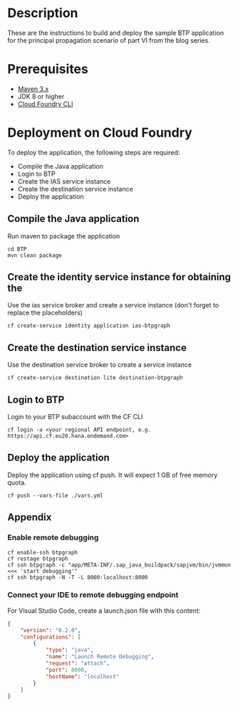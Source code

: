 # Description
These are the instructions to build and deploy the sample BTP application for the principal propagation scenario of part VI from the blog series.

# Prerequisites
- [Maven 3.x](http://maven.apache.org/download.cgi)
- JDK 8 or higher
- [Cloud Foundry CLI](https://github.com/cloudfoundry/cli)

# Deployment on Cloud Foundry
To deploy the application, the following steps are required:
- Compile the Java application
- Login to BTP
- Create the IAS service instance
- Create the destination service instance
- Deploy the application 

## Compile the Java application
Run maven to package the application
```shell
cd BTP
mvn clean package
```

## Create the identity service instance for obtaining the 
Use the ias service broker and create a service instance (don't forget to replace the placeholders)
```shell
cf create-service identity application ias-btpgraph
```

## Create the destination service instance
Use the destination service broker to create a service instance
```shell
cf create-service destination lite destination-btpgraph
```
## Login to BTP
Login to your BTP subaccount with the CF CLI
```shell
cf login -a <your regional API endpoint, e.g. https://api.cf.eu20.hana.ondemand.com>
```

## Deploy the application
Deploy the application using cf push. It will expect 1 GB of free memory quota.

```shell
cf push --vars-file ./vars.yml
```

## Appendix
### Enable remote debugging
```shell
cf enable-ssh btpgraph
cf restage btpgraph
cf ssh btpgraph -c "app/META-INF/.sap_java_buildpack/sapjvm/bin/jvmmon <<< 'start debugging'"
cf ssh btpgraph -N -T -L 8000:localhost:8000
```

### Connect your IDE to remote debugging endpoint
For Visual Studio Code, create a launch.json file with this content:
```json
{
    "version": "0.2.0",
    "configurations": [
        {
            "type": "java",
            "name": "Launch Remote Debugging",
            "request": "attach",
            "port": 8000,
            "hostName": "localhost"
        }
    ]
}
```